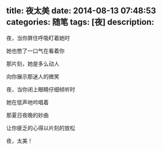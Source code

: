 title: 夜太美
date: 2014-08-13 07:48:53
categories: 随笔
tags: [夜]
description: 
---
夜，当你屏住呼吸盯着她时

她也憋了一口气在看着你

那片刻，她是多么动人

向你展示那迷人的微笑

夜，当你闭上眼睛仔细倾听时

她在低声地吟唱着

那夏日夜晚的妙曲

让你疲乏的心得以片刻的放松

夜，太美！